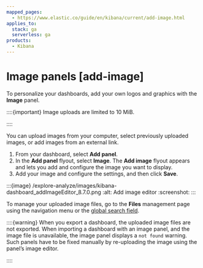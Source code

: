 ```yaml
---
mapped_pages:
  - https://www.elastic.co/guide/en/kibana/current/add-image.html
applies_to:
  stack: ga
  serverless: ga
products:
  - Kibana
---
```


# Image panels [add-image]

To personalize your dashboards, add your own logos and graphics with the **Image** panel.

::::{important}
Image uploads are limited to 10 MiB.

::::


You can upload images from your computer, select previously uploaded images, or add images from an external link.

1. From your dashboard, select **Add panel**.
2. In the **Add panel** flyout, select **Image**. The **Add image** flyout appears and lets you add and configure the image you want to display.
3. Add your image and configure the settings, and then click **Save**.

:::{image} /explore-analyze/images/kibana-dashboard_addImageEditor_8.7.0.png
:alt: Add image editor
:screenshot:
:::

To manage your uploaded image files, go to the **Files** management page using the navigation menu or the [global search field](../../explore-analyze/find-and-organize/find-apps-and-objects.md).

::::{warning}
When you export a dashboard, the uploaded image files are not exported. When importing a dashboard with an image panel, and the image file is unavailable, the image panel displays a `not found` warning. Such panels have to be fixed manually by re-uploading the image using the panel’s image editor.

::::


